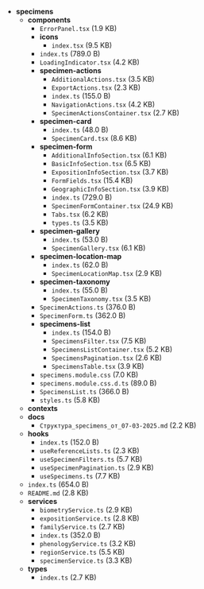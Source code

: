 - **specimens**
  - **components**
    - `ErrorPanel.tsx` (1.9 KB)
    - **icons**
      - `index.tsx` (9.5 KB)
    - `index.ts` (789.0 B)
    - `LoadingIndicator.tsx` (4.2 KB)
    - **specimen-actions**
      - `AdditionalActions.tsx` (3.5 KB)
      - `ExportActions.tsx` (2.3 KB)
      - `index.ts` (155.0 B)
      - `NavigationActions.tsx` (4.2 KB)
      - `SpecimenActionsContainer.tsx` (2.7 KB)
    - **specimen-card**
      - `index.ts` (48.0 B)
      - `SpecimenCard.tsx` (8.6 KB)
    - **specimen-form**
      - `AdditionalInfoSection.tsx` (6.1 KB)
      - `BasicInfoSection.tsx` (6.5 KB)
      - `ExpositionInfoSection.tsx` (3.7 KB)
      - `FormFields.tsx` (15.4 KB)
      - `GeographicInfoSection.tsx` (3.9 KB)
      - `index.ts` (729.0 B)
      - `SpecimenFormContainer.tsx` (24.9 KB)
      - `Tabs.tsx` (6.2 KB)
      - `types.ts` (3.5 KB)
    - **specimen-gallery**
      - `index.ts` (53.0 B)
      - `SpecimenGallery.tsx` (6.1 KB)
    - **specimen-location-map**
      - `index.ts` (62.0 B)
      - `SpecimenLocationMap.tsx` (2.9 KB)
    - **specimen-taxonomy**
      - `index.ts` (55.0 B)
      - `SpecimenTaxonomy.tsx` (3.5 KB)
    - `SpecimenActions.ts` (376.0 B)
    - `SpecimenForm.ts` (362.0 B)
    - **specimens-list**
      - `index.ts` (154.0 B)
      - `SpecimensFilter.tsx` (7.5 KB)
      - `SpecimensListContainer.tsx` (5.2 KB)
      - `SpecimensPagination.tsx` (2.6 KB)
      - `SpecimensTable.tsx` (3.9 KB)
    - `specimens.module.css` (7.0 KB)
    - `specimens.module.css.d.ts` (89.0 B)
    - `SpecimensList.ts` (366.0 B)
    - `styles.ts` (5.8 KB)
  - **contexts**
  - **docs**
    - `Структура_specimens_от_07-03-2025.md` (2.2 KB)
  - **hooks**
    - `index.ts` (152.0 B)
    - `useReferenceLists.ts` (2.3 KB)
    - `useSpecimenFilters.ts` (5.7 KB)
    - `useSpecimenPagination.ts` (2.9 KB)
    - `useSpecimens.ts` (7.7 KB)
  - `index.ts` (654.0 B)
  - `README.md` (2.8 KB)
  - **services**
    - `biometryService.ts` (2.9 KB)
    - `expositionService.ts` (2.8 KB)
    - `familyService.ts` (2.7 KB)
    - `index.ts` (352.0 B)
    - `phenologyService.ts` (3.2 KB)
    - `regionService.ts` (5.5 KB)
    - `specimenService.ts` (3.3 KB)
  - **types**
    - `index.ts` (2.7 KB)
